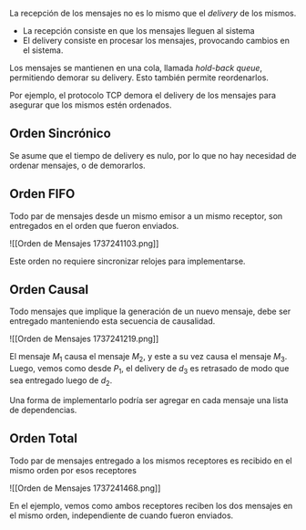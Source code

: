 La recepción de los mensajes no es lo mismo que el *delivery* de los mismos.

- La recepción consiste en que los mensajes lleguen al sistema
- El delivery consiste en procesar los mensajes, provocando cambios en el sistema.

Los mensajes se mantienen en una cola, llamada *hold-back queue*, permitiendo demorar su delivery. Esto también permite reordenarlos.

Por ejemplo, el protocolo TCP demora el delivery de los mensajes para asegurar que los mismos estén ordenados.

## Orden Sincrónico

Se asume que el tiempo de delivery es nulo, por lo que no hay necesidad de ordenar mensajes, o de demorarlos.

## Orden FIFO

Todo par de mensajes desde un mismo emisor a un mismo receptor, son entregados en el orden que fueron enviados.

![[Orden de Mensajes 1737241103.png]]

Este orden no requiere sincronizar relojes para implementarse.

## Orden Causal

Todo mensajes que implique la generación de un nuevo mensaje, debe ser entregado manteniendo esta secuencia de causalidad.

![[Orden de Mensajes 1737241219.png]]

El mensaje $M_1$ causa el mensaje $M_2$, y este a su vez causa el mensaje $M_3$. Luego, vemos como desde $P_1$, el delivery de $d_3$ es retrasado de modo que sea entregado luego de $d_2$.

Una forma de implementarlo podría ser agregar en cada mensaje una lista de dependencias.

## Orden Total

Todo par de mensajes entregado a los mismos receptores es recibido en el mismo orden por esos receptores

![[Orden de Mensajes 1737241468.png]]

En el ejemplo, vemos como ambos receptores reciben los dos mensajes en el mismo orden, independiente de cuando fueron enviados.
